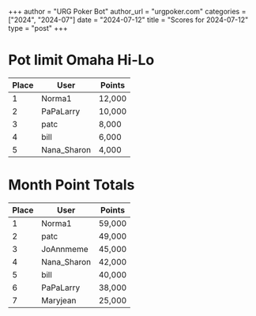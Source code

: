 +++
author = "URG Poker Bot"
author_url = "urgpoker.com"
categories = ["2024", "2024-07"]
date = "2024-07-12"
title = "Scores for 2024-07-12"
type = "post"
+++
# Pot limit Omaha Hi-Lo

| Place | User | Points |
|-------|------|--------|
| 1 | Norma1 | 12,000 |
| 2 | PaPaLarry | 10,000 |
| 3 | patc | 8,000 |
| 4 | bill | 6,000 |
| 5 | Nana_Sharon | 4,000 |

# Month Point Totals

| Place | User | Points |
|-------|------|--------|
| 1 | Norma1 | 59,000 |
| 2 | patc | 49,000 |
| 3 | JoAnnmeme | 45,000 |
| 4 | Nana_Sharon | 42,000 |
| 5 | bill | 40,000 |
| 6 | PaPaLarry | 38,000 |
| 7 | Maryjean | 25,000 |
